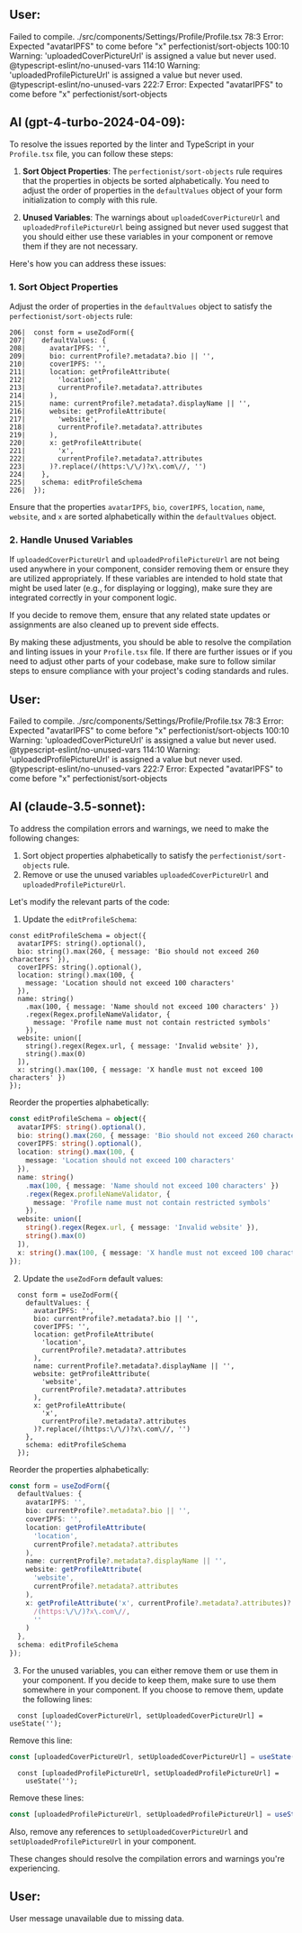 ## User:

Failed to compile.
./src/components/Settings/Profile/Profile.tsx
78:3 Error: Expected "avatarIPFS" to come before "x" perfectionist/sort-objects
100:10 Warning: 'uploadedCoverPictureUrl' is assigned a value but never used. @typescript-eslint/no-unused-vars
114:10 Warning: 'uploadedProfilePictureUrl' is assigned a value but never used. @typescript-eslint/no-unused-vars
222:7 Error: Expected "avatarIPFS" to come before "x" perfectionist/sort-objects

## AI (gpt-4-turbo-2024-04-09):

To resolve the issues reported by the linter and TypeScript in your `Profile.tsx` file, you can follow these steps:

1. **Sort Object Properties**: The `perfectionist/sort-objects` rule requires that the properties in objects be sorted alphabetically. You need to adjust the order of properties in the `defaultValues` object of your form initialization to comply with this rule.

2. **Unused Variables**: The warnings about `uploadedCoverPictureUrl` and `uploadedProfilePictureUrl` being assigned but never used suggest that you should either use these variables in your component or remove them if they are not necessary.

Here's how you can address these issues:

### 1. Sort Object Properties

Adjust the order of properties in the `defaultValues` object to satisfy the `perfectionist/sort-objects` rule:

```typescript:apps/web/src/components/Settings/Profile/Profile.tsx
206|  const form = useZodForm({
207|    defaultValues: {
208|      avatarIPFS: '',
209|      bio: currentProfile?.metadata?.bio || '',
210|      coverIPFS: '',
211|      location: getProfileAttribute(
212|        'location',
213|        currentProfile?.metadata?.attributes
214|      ),
215|      name: currentProfile?.metadata?.displayName || '',
216|      website: getProfileAttribute(
217|        'website',
218|        currentProfile?.metadata?.attributes
219|      ),
220|      x: getProfileAttribute(
221|        'x',
222|        currentProfile?.metadata?.attributes
223|      )?.replace(/(https:\/\/)?x\.com\//, '')
224|    },
225|    schema: editProfileSchema
226|  });
```

Ensure that the properties `avatarIPFS`, `bio`, `coverIPFS`, `location`, `name`, `website`, and `x` are sorted alphabetically within the `defaultValues` object.

### 2. Handle Unused Variables

If `uploadedCoverPictureUrl` and `uploadedProfilePictureUrl` are not being used anywhere in your component, consider removing them or ensure they are utilized appropriately. If these variables are intended to hold state that might be used later (e.g., for displaying or logging), make sure they are integrated correctly in your component logic.

If you decide to remove them, ensure that any related state updates or assignments are also cleaned up to prevent side effects.

By making these adjustments, you should be able to resolve the compilation and linting issues in your `Profile.tsx` file. If there are further issues or if you need to adjust other parts of your codebase, make sure to follow similar steps to ensure compliance with your project's coding standards and rules.

## User:

Failed to compile.
./src/components/Settings/Profile/Profile.tsx
78:3 Error: Expected "avatarIPFS" to come before "x" perfectionist/sort-objects
100:10 Warning: 'uploadedCoverPictureUrl' is assigned a value but never used. @typescript-eslint/no-unused-vars
114:10 Warning: 'uploadedProfilePictureUrl' is assigned a value but never used. @typescript-eslint/no-unused-vars
222:7 Error: Expected "avatarIPFS" to come before "x" perfectionist/sort-objects

## AI (claude-3.5-sonnet):

To address the compilation errors and warnings, we need to make the following changes:

1. Sort object properties alphabetically to satisfy the `perfectionist/sort-objects` rule.
2. Remove or use the unused variables `uploadedCoverPictureUrl` and `uploadedProfilePictureUrl`.

Let's modify the relevant parts of the code:

1. Update the `editProfileSchema`:

```63:80:apps/web/src/components/Settings/Profile/Profile.tsx
const editProfileSchema = object({
  avatarIPFS: string().optional(),
  bio: string().max(260, { message: 'Bio should not exceed 260 characters' }),
  coverIPFS: string().optional(),
  location: string().max(100, {
    message: 'Location should not exceed 100 characters'
  }),
  name: string()
    .max(100, { message: 'Name should not exceed 100 characters' })
    .regex(Regex.profileNameValidator, {
      message: 'Profile name must not contain restricted symbols'
    }),
  website: union([
    string().regex(Regex.url, { message: 'Invalid website' }),
    string().max(0)
  ]),
  x: string().max(100, { message: 'X handle must not exceed 100 characters' })
});
```

Reorder the properties alphabetically:

```typescript
const editProfileSchema = object({
  avatarIPFS: string().optional(),
  bio: string().max(260, { message: 'Bio should not exceed 260 characters' }),
  coverIPFS: string().optional(),
  location: string().max(100, {
    message: 'Location should not exceed 100 characters'
  }),
  name: string()
    .max(100, { message: 'Name should not exceed 100 characters' })
    .regex(Regex.profileNameValidator, {
      message: 'Profile name must not contain restricted symbols'
    }),
  website: union([
    string().regex(Regex.url, { message: 'Invalid website' }),
    string().max(0)
  ]),
  x: string().max(100, { message: 'X handle must not exceed 100 characters' })
});
```

2. Update the `useZodForm` default values:

```206:226:apps/web/src/components/Settings/Profile/Profile.tsx
  const form = useZodForm({
    defaultValues: {
      avatarIPFS: '',
      bio: currentProfile?.metadata?.bio || '',
      coverIPFS: '',
      location: getProfileAttribute(
        'location',
        currentProfile?.metadata?.attributes
      ),
      name: currentProfile?.metadata?.displayName || '',
      website: getProfileAttribute(
        'website',
        currentProfile?.metadata?.attributes
      ),
      x: getProfileAttribute(
        'x',
        currentProfile?.metadata?.attributes
      )?.replace(/(https:\/\/)?x\.com\//, '')
    },
    schema: editProfileSchema
  });
```

Reorder the properties alphabetically:

```typescript
const form = useZodForm({
  defaultValues: {
    avatarIPFS: '',
    bio: currentProfile?.metadata?.bio || '',
    coverIPFS: '',
    location: getProfileAttribute(
      'location',
      currentProfile?.metadata?.attributes
    ),
    name: currentProfile?.metadata?.displayName || '',
    website: getProfileAttribute(
      'website',
      currentProfile?.metadata?.attributes
    ),
    x: getProfileAttribute('x', currentProfile?.metadata?.attributes)?.replace(
      /(https:\/\/)?x\.com\//,
      ''
    )
  },
  schema: editProfileSchema
});
```

3. For the unused variables, you can either remove them or use them in your component. If you decide to keep them, make sure to use them somewhere in your component. If you choose to remove them, update the following lines:

```100:100:apps/web/src/components/Settings/Profile/Profile.tsx
  const [uploadedCoverPictureUrl, setUploadedCoverPictureUrl] = useState('');
```

Remove this line:

```typescript
const [uploadedCoverPictureUrl, setUploadedCoverPictureUrl] = useState('');
```

```114:115:apps/web/src/components/Settings/Profile/Profile.tsx
  const [uploadedProfilePictureUrl, setUploadedProfilePictureUrl] =
    useState('');
```

Remove these lines:

```typescript
const [uploadedProfilePictureUrl, setUploadedProfilePictureUrl] = useState('');
```

Also, remove any references to `setUploadedCoverPictureUrl` and `setUploadedProfilePictureUrl` in your component.

These changes should resolve the compilation errors and warnings you're experiencing.

## User:

User message unavailable due to missing data.

